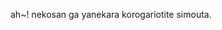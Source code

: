 ah~!
nekosan ga yanekara korogariotite simouta.
<!---
mewerh23/mewerh23 is a ✨ special ✨ repository because its `README.md` (this file) appears on your GitHub profile.
You can click the Preview link to take a look at your changes.
--->
